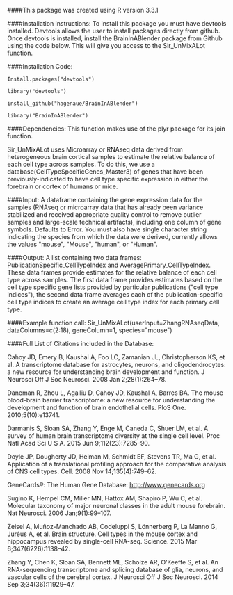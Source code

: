 ####This package was created using R version 3.3.1


####Installation instructions:
To install this package you must have devtools installed. Devtools allows the user to install packages directly from github. Once devtools is installed, install the BrainInABlender package from Github using the code below. This will give you access to the Sir_UnMixALot function.


####Installation Code:

    Install.packages("devtools")

    library("devtools")

    install_github("hagenaue/BrainInABlender")

    library("BrainInABlender")

####Dependencies: 
This function makes use of the plyr package for its join function. 

Sir_UnMixALot uses Microarray or RNAseq data derived from heterogeneous brain cortical samples to estimate the relative balance of each cell type across samples. To do this, we use a database(CellTypeSpecificGenes_Master3) of genes that have been previously-indicated to have cell type specific expression in either the forebrain or cortex of humans or mice.


####Input:
A dataframe containing the gene expression data for the samples (RNAseq or microarray data that has already been variance stabilized and received appropriate quality control to remove outlier samples and large-scale technical artifacts), including one column of gene symbols. Defaults to Error. You must also have single character string indicating the species from which the data were derived, currently allows the values "mouse", "Mouse", "human", or "Human". 


####Output:
A list containing two data frames: PublicationSpecific_CellTypeIndex and AveragePrimary_CellTypeIndex. These data frames provide estimates for the relative balance of each cell type across samples. The first data frame provides estimates based on the cell type specific gene lists provided by particular publications ("cell type indices"), the second data frame averages each of the publication-specific cell type indices to create an average cell type index for each primary cell type.

####Example function call:
Sir_UnMixALot(userInput=ZhangRNAseqData, dataColumns=c(2:18), geneColumn=1, species="mouse")


####Full List of Citations included in the Database:

Cahoy JD, Emery B, Kaushal A, Foo LC, Zamanian JL, Christopherson KS, et al. A transcriptome database for astrocytes, neurons, and oligodendrocytes: a new resource for understanding brain development and function. J Neurosci Off J Soc Neurosci. 2008 Jan 2;28(1):264–78. 

Daneman R, Zhou L, Agalliu D, Cahoy JD, Kaushal A, Barres BA. The mouse blood-brain barrier transcriptome: a new resource for understanding the development and function of brain endothelial cells. PloS One. 2010;5(10):e13741. 

Darmanis S, Sloan SA, Zhang Y, Enge M, Caneda C, Shuer LM, et al. A survey of human brain transcriptome diversity at the single cell level. Proc Natl Acad Sci U S A. 2015 Jun 9;112(23):7285–90.

Doyle JP, Dougherty JD, Heiman M, Schmidt EF, Stevens TR, Ma G, et al. Application of a translational profiling approach for the comparative analysis of CNS cell types. Cell. 2008 Nov 14;135(4):749–62.

GeneCards®: The Human Gene Database:  http://www.genecards.org

Sugino K, Hempel CM, Miller MN, Hattox AM, Shapiro P, Wu C, et al. Molecular taxonomy of major neuronal classes in the adult mouse forebrain. Nat Neurosci. 2006 Jan;9(1):99–107. 

Zeisel A, Muñoz-Manchado AB, Codeluppi S, Lönnerberg P, La Manno G, Juréus A, et al. Brain structure. Cell types in the mouse cortex and hippocampus revealed by single-cell RNA-seq. Science. 2015 Mar 6;347(6226):1138–42.

Zhang Y, Chen K, Sloan SA, Bennett ML, Scholze AR, O’Keeffe S, et al. An RNA-sequencing transcriptome and splicing database of glia, neurons, and vascular cells of the cerebral cortex. J Neurosci Off J Soc Neurosci. 2014 Sep 3;34(36):11929–47. 
